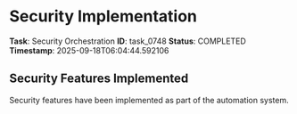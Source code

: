 # Security Implementation

**Task**: Security Orchestration
**ID**: task_0748
**Status**: COMPLETED
**Timestamp**: 2025-09-18T06:04:44.592106

## Security Features Implemented

Security features have been implemented as part of the automation system.
